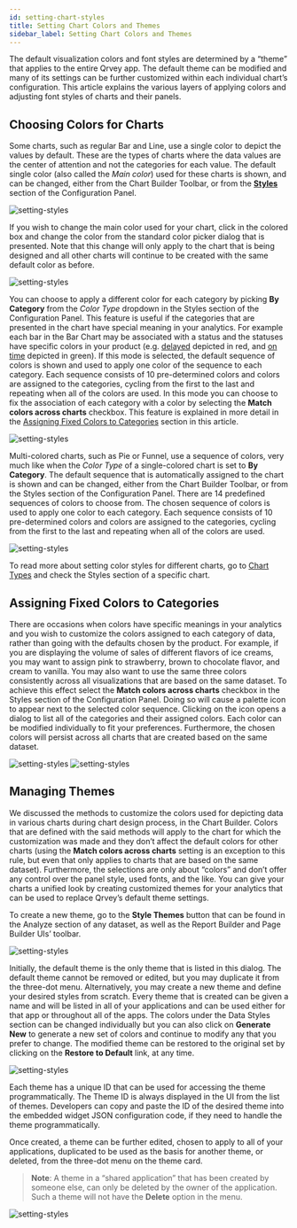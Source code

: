 ```yaml
---
id: setting-chart-styles
title: Setting Chart Colors and Themes 
sidebar_label: Setting Chart Colors and Themes 
---
```


<div style={{textAlign: "justify"}}>

The default visualization colors and font styles are determined by a “theme” that applies to the entire Qrvey app. The default theme can be modified and many of its settings can be further customized within each individual chart’s configuration. This article explains the various layers of applying colors and adjusting font styles of charts and their panels.

## Choosing Colors for Charts 
Some charts, such as regular Bar and Line, use a single color to depict the values by default. These are the types of charts where the data values are the center of attention and not the categories for each value. The default single color (also called the *Main color*) used for these charts is shown, and can be changed, either from the Chart Builder Toolbar, or from the **[Styles](../../ui-docs/dataviews/chart-builder/chart-configuration/styles.md)** section of the Configuration Panel.    

![setting-styles](https://s3.amazonaws.com/cdn.qrvey.com/documentation_assets/ui-docs/chart-builder/colors-and-themes/choose.png#thumbnail-40) 


If you wish to change the main color used for your chart, click in the colored box and change the color from the standard color picker dialog that is presented. Note that this change will only apply to the chart that is being designed and all other charts will continue to be created with the same default color as before.

![setting-styles](https://s3.amazonaws.com/cdn.qrvey.com/documentation_assets/ui-docs/chart-builder/colors-and-themes/color-picker.png) 

You can choose to apply a different color for each category by picking **By Category** from the *Color Type* dropdown in the Styles section of the Configuration Panel. This feature is useful if the categories that are presented in the chart have special meaning in your analytics. For example each bar in the Bar Chart may be associated with a status and the statuses have specific colors in your product (e.g. <u>delayed</u> depicted in red, and <u>on time</u> depicted in green). 
If this mode is selected, the default sequence of colors is shown and used to apply one color of the sequence to each category. Each sequence consists of 10 pre-determined colors and colors are assigned to the categories, cycling from the first to the last and repeating when all of the colors are used. 
In this mode you can choose to fix the association of each category with a color by selecting the **Match colors across charts** checkbox. This feature is explained in more detail in the <a href="#assigning-fixed-colors-to-categories">Assigning Fixed Colors to Categories</a> section in this article.
 

![setting-styles](https://s3.amazonaws.com/cdn.qrvey.com/documentation_assets/ui-docs/chart-builder/colors-and-themes/color-type.png)  

Multi-colored charts, such as Pie or Funnel, use a sequence of colors, very much like when the *Color Type* of a single-colored chart is set to **By Category**. The default sequence that is automatically assigned to the chart is shown and can be changed, either from the Chart Builder Toolbar, or from the Styles section of the Configuration Panel. There are 14 predefined sequences of colors to choose from. 
The chosen sequence of colors is used to apply one color to each category. Each sequence consists of 10 pre-determined colors and colors are assigned to the categories, cycling from the first to the last and repeating when all of the colors are used.

![setting-styles](https://s3.amazonaws.com/cdn.qrvey.com/documentation_assets/ui-docs/chart-builder/colors-and-themes/colors.png) 

To read more about setting color styles for different charts, go to [Chart Types](../../ui-docs/dataviews/chart-types/bar.md) and check the Styles section of a specific chart.

## Assigning Fixed Colors to Categories
There are occasions when colors have specific meanings in your analytics and you wish to customize the colors assigned to each category of data, rather than going with the defaults chosen by the product. For example, if you are displaying the volume of sales of different flavors of ice creams, you may want to assign pink to strawberry, brown to chocolate flavor, and cream to vanilla. You may also want to use the same three colors consistently across all visualizations that are based on the same dataset. 
To achieve this effect select the **Match colors across charts** checkbox in the Styles section of the Configuration Panel. Doing so will cause a palette icon to appear next to the selected color sequence. Clicking on the icon opens a dialog to list all of the categories and their assigned colors. Each color can be modified individually to fit your preferences. Furthermore, the chosen colors will persist across all charts that are created based on the same dataset.

![setting-styles](https://s3.amazonaws.com/cdn.qrvey.com/documentation_assets/ui-docs/chart-builder/colors-and-themes/theme-icon.png#thumbnail-40)
![setting-styles](https://s3.amazonaws.com/cdn.qrvey.com/documentation_assets/ui-docs/chart-builder/colors-and-themes/color-values.png#thumbnail)  



## Managing Themes
We discussed the methods to customize the colors used for depicting data in various charts during chart design process, in the Chart Builder. Colors that are defined with the said methods will apply to the chart for which the customization was made and they don’t affect the default colors for other charts (using the **Match colors across charts** setting is an exception to this rule, but even that only applies to charts that are based on the same dataset). 
Furthermore, the selections are only about “colors” and don’t offer any control over the panel style, used fonts, and the like.
You can give your charts a unified look by creating customized themes for your analytics that can be used to replace Qrvey’s default theme settings.

To create a new theme, go to the **Style Themes** button that can be found in the Analyze section of any dataset, as well as the Report Builder and Page Builder UIs’ toolbar.

![setting-styles](https://s3.amazonaws.com/cdn.qrvey.com/documentation_assets/ui-docs/chart-builder/colors-and-themes/tool-icon.png) 



Initially, the default theme is the only theme that is listed in this dialog. The default theme cannot be removed or edited, but you may duplicate it from the three-dot menu. Alternatively, you may create a new theme and define your desired styles from scratch. Every theme that is created can be given a name and will be listed in all of your applications and can be used either for that app or throughout all of the apps. The colors under the Data Styles section can be changed individually but you can also click on **Generate New** to generate a new set of colors and continue to modify any that you prefer to change. The modified theme can be restored to the original set by clicking on the **Restore to Default** link, at any time.

![setting-styles](https://s3.amazonaws.com/cdn.qrvey.com/documentation_assets/ui-docs/chart-builder/colors-and-themes/theme-modal.png) 

Each theme has a unique ID that can be used for accessing the theme programmatically. The Theme ID is always displayed in the UI from the list of themes. Developers can copy and paste the ID of the desired theme into the embedded widget JSON configuration code, if they need to handle the theme programmatically.

Once created, a theme can be further edited, chosen to apply to all of your applications, duplicated to be used as the basis for another theme, or deleted, from the three-dot menu on the theme card.


>**Note**: A theme in a “shared application” that has been created by someone else, can only be deleted by the owner of the application. Such a theme will not have the **Delete** option in the menu.

![setting-styles](https://s3.amazonaws.com/cdn.qrvey.com/documentation_assets/ui-docs/chart-builder/colors-and-themes/image13.png) 


</div>